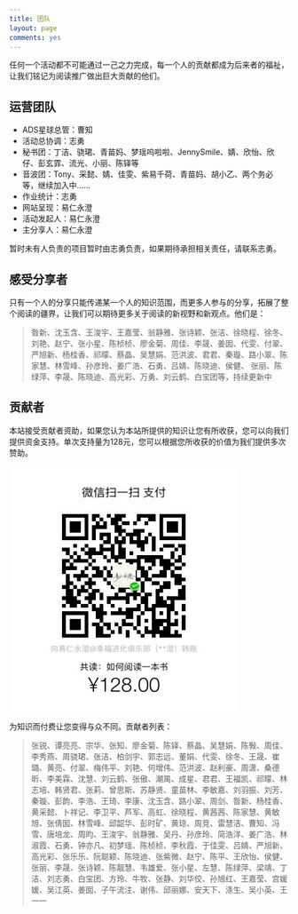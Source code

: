 ```yaml
---
title: 团队
layout: page
comments: yes
---
```


任何一个活动都不可能通过一己之力完成，每一个人的贡献都成为后来者的福祉，让我们铭记为阅读推广做出巨大贡献的他们。

## 运营团队

- ADS星球总管：曹知
- 活动总协调：志勇
- 秘书团：丁洁、骁珺、青苗妈、梦瑶呜啦啦、JennySmile、婧、欣怡、欣仔、彭玄霏、流光、小丽、陈铎等
- 音波团：Tony、采懿、婧、佳雯、紫易千荷、青苗妈、胡小乙、两个务必等，继续加入中……
- 作业统计：志勇
- 网站呈现：易仁永澄
- 活动发起人：易仁永澄
- 主分享人：易仁永澄

暂时未有人负责的项目暂时由志勇负责，如果期待承担相关责任，请联系志勇。

## 感受分享者

只有一个人的分享只能传递某一个人的知识范围，而更多人参与的分享，拓展了整个阅读的疆界，让我们可以期待更多关于阅读的新视野和新观点。他们是：

> 昝新、沈玉含、王浚宇、王嘉莹、翁静雅、张诗颖、张洁、徐晓程、徐冬、刘艳、赵宁、张小星、陈桢桢、廖金菊、周佳、李晟、姜囡、代雯、付翠、严旭新、杨桂香、祁曚、蔡晶、吴慧娟、范洪波、君君、秦璇、路小翠、陈家慧、林雪峰、孙彦玲、姜广浩、石勇、吕婧、陈晓迪、侯健、 张丽、陈绿萍、李晟、陈晓迪、高光彩、万勇、刘云鹤、白宝团等，持续更新中

## 贡献者

本站接受贡献者资助，如果您认为本站所提供的知识让您有所收获，您可以向我们提供资金支持。单次支持量为128元，您可以根据您所收获的价值为我们提供多次赞助。

![come on](pay.jpg)

为知识而付费让您变得与众不同。贡献者列表：

> 张锐、谭亮亮、宗华、张知、廖金菊、陈铎、蔡晶、吴慧娟、陈斅、周佳、李秀燕、周骁珺、张洁、柏剑宇、郭志远、董娟、代雯、徐冬、王晟、崔璐、黄亮、付翠、梅伟平、刘艳、何增伟、范洪波、赵利豪、周潇、桑德昕、李美霖、沈慧、刘云鹤、张傲、潮禺、成星、君君、王福凯、祁曚、林志培、韩贤君、张莉、曾思斯、苏静贤、童苗林、李敏嘉、刘羽振、刘芳、秦璇、彭韵、李浩、王琦、李康、沈玉含、路小翠、周剑、昝新、杨桂香、黄采懿、卜祥记、李卫平、芦军、高虹、徐晓程、黄茜茜、陈家慧、黄敏旭、张倩囡、林雪峰、邱韶华、彭时矿、黄琼、周竞、雷慧洁、曹知、冯雪、唐培龙、周昀、王浚宇、翁静雅、吴丹、孙彦玲、简浩洋、姜广浩、林淑霞、石勇、钟亦凡、初梦瑶、陈桢桢、李秋霞、于佳雯、吕婧、严旭新、高光彩、张乐乐、阮聪颖、陈晓迪、张紫微、赵宁、陈平、王欣怡、侯健、张丽、李晟、张诗颖、陈靓慧、韦雄爱、张小星、左慧、陈绿萍、梁靖、丁洁、刘志勇、白宝团、方玲、牛牧、张静、刘华佼、孙旭红、王嘉莹、宫媛媛、吴江英、姜囡、子午流注、谢伟、邱丽娜、安天下、涤生、吴小英、王一一